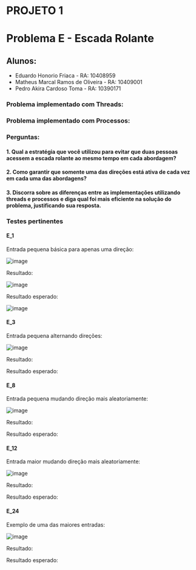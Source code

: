 # PROJETO 1
# Problema E - Escada Rolante

## Alunos:
* Eduardo Honorio Friaca - RA: 10408959
* Matheus Marcal Ramos de Oliveira - RA: 10409001
* Pedro Akira Cardoso Toma - RA: 10390171

### Problema implementado com Threads: 

### Problema implementado com Processos: 

### Perguntas: 

#### 1. Qual a estratégia que você utilizou para evitar que duas pessoas acessem a escada rolante ao mesmo tempo em cada abordagem?

#### 2. Como garantir que somente uma das direções está ativa de cada vez em cada uma das abordagens?

#### 3. Discorra sobre as diferenças entre as implementações utilizando threads e processos e diga qual foi mais eficiente na solução do problema, justificando sua resposta.

### Testes pertinentes

#### E_1 
Entrada pequena básica para apenas uma direção: 

![image](https://github.com/macaaalm/sistemasOperacionais/assets/113950201/a252fd6d-ce8f-4b3f-b226-2455131e1a60)

Resultado:

![image](https://github.com/macaaalm/sistemasOperacionais/assets/113950201/365088f9-0548-4e26-b6ef-66a4159de685)

Resultado esperado:

![image](https://github.com/macaaalm/sistemasOperacionais/assets/113950201/f24d21e1-9d72-47f0-a122-bea607e7faac)


#### E_3 
Entrada pequena alternando direções: 

![image](https://github.com/macaaalm/sistemasOperacionais/assets/113950201/c813f6bd-341e-4704-9c3b-acd133546cd7)

Resultado:

Resultado esperado:

#### E_8 
Entrada pequena mudando direção mais aleatoriamente: 

![image](https://github.com/macaaalm/sistemasOperacionais/assets/113950201/1e7b738f-c101-4fe2-be3b-b83cef1bbbb0)

Resultado:

Resultado esperado:

#### E_12 
Entrada maior mudando direção mais aleatoriamente: 

![image](https://github.com/macaaalm/sistemasOperacionais/assets/113950201/78ee8995-308d-4aa2-9556-4ce893bf6e0a)

Resultado:

Resultado esperado:

#### E_24 
Exemplo de uma das maiores entradas: 

![image](https://github.com/macaaalm/sistemasOperacionais/assets/113950201/f17442bb-0292-4fd1-b8b3-442c66692739)

Resultado:

Resultado esperado:


